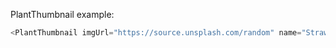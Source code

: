 PlantThumbnail example:

```js
<PlantThumbnail imgUrl="https://source.unsplash.com/random" name="Strawberry" />
```
